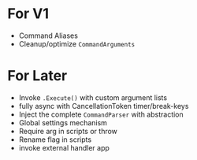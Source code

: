 ﻿# For V1
* Command Aliases
* Cleanup/optimize `CommandArguments`

# For Later
* Invoke `.Execute()` with custom argument lists
* fully async with CancellationToken timer/break-keys
* Inject the complete `CommandParser` with abstraction
* Global settings mechanism
* Require arg in scripts or throw
* Rename flag in scripts
* invoke external handler app


